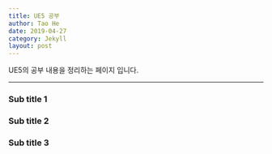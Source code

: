 ```yaml
---
title: UE5 공부
author: Tao He
date: 2019-04-27
category: Jekyll
layout: post
---
```


UE5의 공부 내용을 정리하는 페이지 입니다.

-------------

### Sub title 1

### Sub title 2

### Sub title 3
